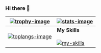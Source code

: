 ### Hi there 👋

| [![trophy-image]][ryo-ma-repo] | [![stats-image]][anuraghazra-repo] |
| - | - |
| [![toplangs-image]][anuraghazra-repo] | **My Skills**<br/><br/>[![my-skills]][skill-icons-repo] |

[trophy-image]: https://github-profile-trophy.vercel.app/?username=Ras96&column=4&row=2&no-frame=true
[stats-image]: https://github-readme-stats.vercel.app/api?username=Ras96&count_private=true&show_icons=true&hide_border=true
[toplangs-image]: https://github-readme-stats.vercel.app/api/top-langs/?username=Ras96&layout=compact&exclude_repo=Com-Pro,dotfiles,swift-traq&count_private=false&hide_border=true
[my-skills]: https://skillicons.dev/icons?perline=7&i=git,github,go,swift,js,ts,nodejs,py,docker,linux,mysql,matlab,vim,vscode
[ryo-ma-repo]: https://github.com/ryo-ma/github-profile-trophy
[anuraghazra-repo]: https://github.com/anuraghazra/github-readme-stats
[skill-icons-repo]: https://github.com/tandpfun/skill-icons

<!--
**Ras96/Ras96** is a ✨ _special_ ✨ repository because its `README.md` (this file) appears on your GitHub profile.

Here are some ideas to get you started:

- 🔭 I’m currently working on ...
- 🌱 I’m currently learning ...
- 👯 I’m looking to collaborate on ...
- 🤔 I’m looking for help with ...
- 💬 Ask me about ...
- 📫 How to reach me: ...
- 😄 Pronouns: ...
- ⚡ Fun fact: ...
-->
